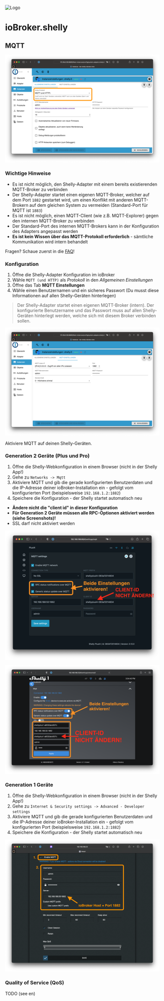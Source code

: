 ![Logo](../../admin/shelly.png)

# ioBroker.shelly

## MQTT

![iobroker_general_mqtt](./img/iobroker_general_mqtt.png)

### Wichtige Hinweise

- Es ist nicht möglich, den Shelly-Adapter mit einem bereits existierenden MQTT-Broker zu verbinden
- Der Shelly-Adapter startet einen eigenen MQTT-Broker, welcher auf dem Port ``1882`` gestartet wird, um einen Konflikt mit anderen MQTT-Brokern auf dem gleichen System zu vermeiden (Standard-Port für MQTT ist ``1883``)
- Es ist nicht möglich, einen MQTT-Client (wie z.B. MQTT-Explorer) gegen den internen MQTT-Broker zu verbinden
- Der Standard-Port des internen MQTT-Brokers kann in der Konfiguration des Adapters angepasst werden
- **Es ist kein Wissen über das MQTT-Protokoll erforderlich** - sämtliche Kommunikation wird intern behandelt

Fragen? Schaue zuerst in die [FAQ](faq.md)!

### Konfiguration

1. Öffne die Shelly-Adapter Konfiguration im ioBroker
2. Wähle ```MQTT (und HTTP)``` als *Protokoll* in den *Allgemeinen Einstellungen*
3. Öffne das Tab **MQTT Einstellungen**
4. Wähle einen Benutzernamen und ein sicheres Passwort (Du musst diese Informationen auf allen Shelly-Geräten hinterlegen)

> Der Shelly-Adapter startet einen eigenen MQTT-Broker (intern). Der konfigurierte Benutzername und das Passwort muss auf allen Shelly-Geräten hinterlegt werden, welche sich mit diesem Broker verbinden sollen.

![iobroker_mqtt](./img/iobroker_mqtt.png)

Aktiviere MQTT auf deinen Shelly-Geräten.

### Generation 2 Geräte (Plus und Pro)

1. Öffne die Shelly-Webkonfiguration in einem Browser (nicht in der Shelly App!)
2. Gehe zu ```Networks -> Mqtt```
3. Aktiviere MQTT und gib die gerade konfigurierten Benutzerdaten und die IP-Adresse deiner ioBroker-Installation ein - gefolgt vom konfigurierten Port (beispielsweise ```192.168.1.2:1882```)
4. Speichere die Konfiguration - der Shelly startet automatisch neu

- **Ändere nicht die "client id" in dieser Konfiguration**
- **Für Generation 2 Geräte müssen alle RPC-Optionen aktiviert werden (siehe Screenshots)!**
- SSL darf nicht aktiviert werden

![shelly gen2](./img/shelly_mqtt-gen2.png)

![shelly gen2 old](./img/shelly_mqtt-gen2-old.png)

### Generation 1 Geräte

1. Öffne die Shelly-Webkonfiguration in einem Browser (nicht in der Shelly App!)
2. Gehe zu ```Internet & Security settings -> Advanced - Developer settings```
3. Aktiviere MQTT und gib die gerade konfigurierten Benutzerdaten und die IP-Adresse deiner ioBroker-Installation ein - gefolgt vom konfigurierten Port (beispielsweise ```192.168.1.2:1882```)
4. Speichere die Konfiguration - der Shelly startet automatisch neu

![shelly gen1](./img/shelly_mqtt-gen1.png)

### Quality of Service (QoS)

TODO (see en)
